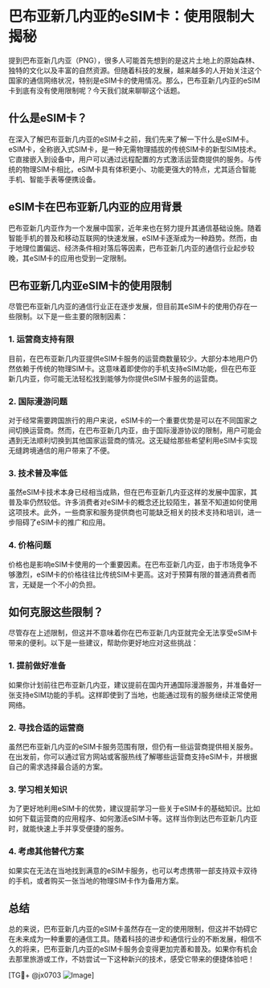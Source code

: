 # 巴布亚新几内亚的eSIM卡：使用限制大揭秘

提到巴布亚新几内亚（PNG），很多人可能首先想到的是这片土地上的原始森林、独特的文化以及丰富的自然资源。但随着科技的发展，越来越多的人开始关注这个国家的通信网络状况，特别是eSIM卡的使用情况。那么，巴布亚新几内亚的eSIM卡到底有没有使用限制呢？今天我们就来聊聊这个话题。

## 什么是eSIM卡？

在深入了解巴布亚新几内亚的eSIM卡之前，我们先来了解一下什么是eSIM卡。eSIM卡，全称嵌入式SIM卡，是一种无需物理插拔的传统SIM卡的新型SIM技术。它直接嵌入到设备中，用户可以通过远程配置的方式激活运营商提供的服务。与传统的物理SIM卡相比，eSIM卡具有体积更小、功能更强大的特点，尤其适合智能手机、智能手表等便携设备。

## eSIM卡在巴布亚新几内亚的应用背景

巴布亚新几内亚作为一个发展中国家，近年来也在努力提升其通信基础设施。随着智能手机的普及和移动互联网的快速发展，eSIM卡逐渐成为一种趋势。然而，由于地理位置偏远、经济条件相对落后等因素，巴布亚新几内亚的通信行业起步较晚，其eSIM卡的应用也受到一定限制。

## 巴布亚新几内亚eSIM卡的使用限制

尽管巴布亚新几内亚的通信行业正在逐步发展，但目前其eSIM卡的使用仍存在一些限制。以下是一些主要的限制因素：

### 1. **运营商支持有限**

目前，在巴布亚新几内亚提供eSIM卡服务的运营商数量较少。大部分本地用户仍然依赖于传统的物理SIM卡。这意味着即使你的手机支持eSIM功能，但在巴布亚新几内亚，你可能无法轻松找到能够为你提供eSIM卡服务的运营商。

### 2. **国际漫游问题**

对于经常需要跨国旅行的用户来说，eSIM卡的一个重要优势是可以在不同国家之间切换运营商。然而，在巴布亚新几内亚，由于国际漫游协议的限制，用户可能会遇到无法顺利切换到其他国家运营商的情况。这无疑给那些希望利用eSIM卡实现无缝跨境通信的用户带来了不便。

### 3. **技术普及率低**

虽然eSIM卡技术本身已经相当成熟，但在巴布亚新几内亚这样的发展中国家，其普及率仍然较低。许多消费者对eSIM卡的概念还比较陌生，甚至不知道如何使用这项技术。此外，一些商家和服务提供商也可能缺乏相关的技术支持和培训，进一步阻碍了eSIM卡的推广和应用。

### 4. **价格问题**

价格也是影响eSIM卡使用的一个重要因素。在巴布亚新几内亚，由于市场竞争不够激烈，eSIM卡的价格往往比传统SIM卡更高。这对于预算有限的普通消费者而言，无疑是一个不小的负担。

## 如何克服这些限制？

尽管存在上述限制，但这并不意味着你在巴布亚新几内亚就完全无法享受eSIM卡带来的便利。以下是一些建议，帮助你更好地应对这些挑战：

### 1. **提前做好准备**

如果你计划前往巴布亚新几内亚，建议提前在国内开通国际漫游服务，并准备好一张支持eSIM功能的手机。这样即使到了当地，也能通过现有的服务继续正常使用网络。

### 2. **寻找合适的运营商**

虽然巴布亚新几内亚的eSIM卡服务范围有限，但仍有一些运营商提供相关服务。在出发前，你可以通过官方网站或客服热线了解哪些运营商支持eSIM卡，并根据自己的需求选择最合适的方案。

### 3. **学习相关知识**

为了更好地利用eSIM卡的优势，建议提前学习一些关于eSIM卡的基础知识。比如如何下载运营商的应用程序、如何激活eSIM卡等。这样当你到达巴布亚新几内亚时，就能快速上手并享受便捷的服务。

### 4. **考虑其他替代方案**

如果实在无法在当地找到满意的eSIM卡服务，也可以考虑携带一部支持双卡双待的手机，或者购买一张当地的物理SIM卡作为备用方案。

## 总结

总的来说，巴布亚新几内亚的eSIM卡虽然存在一定的使用限制，但这并不妨碍它在未来成为一种重要的通信工具。随着科技的进步和通信行业的不断发展，相信不久的将来，巴布亚新几内亚的eSIM卡服务会变得更加完善和普及。如果你有机会去那里旅游或工作，不妨尝试一下这种新兴的技术，感受它带来的便捷体验吧！

[TG💪+ @jx0703 ![Image](https://github.com/user-attachments/assets/dbca1d08-cadb-493c-b0ec-ad6f7a83f270)]